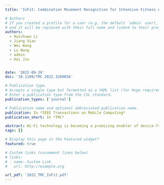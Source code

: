 ```yaml
---
title: 'InFit: Combination Movement Recognition for Intensive Fitness Assistant via Wi-Fi'

# Authors
# If you created a profile for a user (e.g. the default `admin` user), write the username (folder name) here
# and it will be replaced with their full name and linked to their profile.
authors:
  - Huichuwu Li
  - Jiang Xiao
  - Wei Wang
  - Lu Wang
  - admin
  - Hai Jin


date: '2022-09-26'
doi: '10.1109/TMC.2022.3209656'

# Publication type.
# Accepts a single type but formatted as a YAML list (for Hugo requirements).
# Enter a publication type from the CSL standard.
publication_types: ['journal']

# Publication name and optional abbreviated publication name.
publication: In *IEEE Transactions on Mobile Computing*
publication_short: In *TMC*

abstract: Wi-Fi technology is becoming a promising enabler of device-free fitness tracking to provide reviews and recommendations for effective homely exercise. State-of-the-art Wi-Fi fitness assistants succeed in recognizing the simple meta-movements (e.g., Push-Up and Squat) with discrete and repeatable patterns. Unfortunately, these prior attempts can hardly scale to the combination movements of ever-growing interests in intensive fitness programs. Combination movements are composed of meta-movements that are mutually concatenated or inserted. They have a compound characteristic that inherits from the diversity of combination orders and continuity of meta-movements. The compound characteristic causes substantial training data collection costs and a challenge of combination decomposition that is a prerequisite for providing fine-grained fitness assessment. To this end, we propose InFit , a Wi-Fi-based device-free fitness assistant system for combination movements. First, we design a novel data augmentation method, namely Stitching-based Virtual Sample Generation (SVSG), to reduce the training data collection costs by generating virtual combination movements. Second, a 2-stage combination movement recognition model is designed to learn temporal dependencies between movements and decompose combination movements. From its outputs, we can tell whether a combination movement is standard. Extensive experimental results show that InFit can achieve an average recognition accuracy of 94%. With zero training samples of combination movements, the average accuracy is 40% higher than the baselines. In addition, SVSG can provide a general enhancement on multiple competing schemes with similar sensing tasks.
tags: []

# Display this page in the Featured widget?
featured: true

# Custom links (uncomment lines below)
# links:
# - name: Custom Link
#   url: http://example.org

url_pdf: '2022_TMC_InFit.pdf'
---
```

